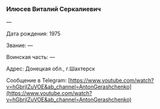 ### Илюсев Виталий Серкалиевич

—

Дата рождения: 1975

Звание: —

Воинская часть: —

Адрес: Донецкая обл., г.Шахтерск

Сообщение в Telegram: [https://www.youtube.com/watch?v=hGbrjlZuVOE&ab_channel=AntonGerashchenko](https://www.youtube.com/watch?v=hGbrjlZuVOE&ab_channel=AntonGerashchenko)
